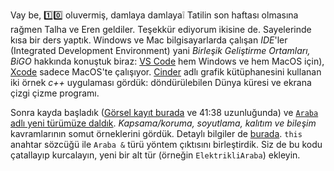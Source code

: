 Vay be, 1️⃣0️⃣ oluvermiş, damlaya damlaya❕ Tatilin son haftası olmasına rağmen Talha ve Eren geldiler. Teşekkür ediyorum ikisine de. Sayelerinde kısa bir ders yaptık. Windows ve Mac bilgisayarlarda çalışan *IDE*'ler (Integrated Development Environment) yani *Birleşik Geliştirme Ortamları, BiGO* hakkında konuştuk biraz: [VS Code](https://code.visualstudio.com) hem Windows ve hem MacOS için), [Xcode](https://developer.apple.com/xcode/) sadece MacOS'te çalışıyor. [Cinder](https://libcinder.org/gallery) adlı grafik kütüphanesini kullanan iki örnek *c++* uygulaması gördük: döndürülebilen Dünya küresi ve ekrana çizgi çizme programı.  

Sonra kayda başladık ([Görsel kayıt burada](https://drive.google.com/file/d/1yAIe-4ukKw8Eqws7TU6ER55EFK23Zzuf/view) ve 41:38 uzunluğunda) ve [`Araba` adlı yeni türümüze daldık](https://www.onlinegdb.com/dbFycFP09). *Kapsama/koruma, soyutlama, kalıtım ve bileşim* kavramlarının somut örneklerini gördük. Detaylı bilgiler de [burada](sınıf-yapı-kavramı.md). `this` anahtar sözcüğü ile `Araba &` türü yöntem çıktısını birleştirdik. Siz de bu kodu çatallayıp kurcalayın, yeni bir alt tür (örneğin `ElektrikliAraba`) ekleyin.
